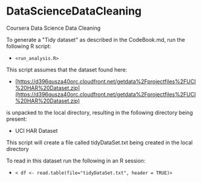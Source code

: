 # DataScienceDataCleaning
Coursera Data Science Data Cleaning

To generate a "Tidy dataset" as described in the CodeBook.md, run the following R script:

 * `<run_analysis.R>`

This script assumes that the dataset found here:

 * [https://d396qusza40orc.cloudfront.net/getdata%2Fprojectfiles%2FUCI%20HAR%20Dataset.zip](https://d396qusza40orc.cloudfront.net/getdata%2Fprojectfiles%2FUCI%20HAR%20Dataset.zip)

is unpacked to the local directory, resulting in the following directory being present:

 * UCI HAR Dataset

This script will create a file called tidyDataSet.txt being created in the local directory

To read in this dataset run the following in an R session:

 * `< df <- read.table(file="tidyDataSet.txt", header = TRUE)>`

